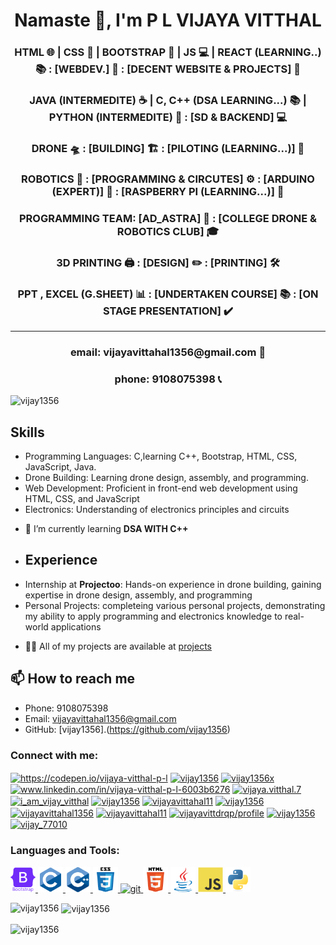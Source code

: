 <h1 align="center">Namaste 🙏, I'm P L VIJAYA VITTHAL</h1>
<h3 align="center">HTML 🌐 | CSS 🎨 | BOOTSTRAP 🚀 | JS 💻 | REACT (LEARNING..) 📚 : [WEBDEV.] 💼 : [DECENT WEBSITE & PROJECTS] 🌟</h3>
<h3 align="center">JAVA (INTERMEDITE) ☕️ | C, C++ (DSA LEARNING...) 📚 | PYTHON (INTERMEDITE) 🐍 : [SD & BACKEND] 💻</h3>
<h3 align="center">DRONE 🛸 : [BUILDING] 🏗 : [PILOTING (LEARNING...)] 🚁</h3>
<h3 align="center">ROBOTICS 🤖 : [PROGRAMMING & CIRCUTES] ⚙️ : [ARDUINO (EXPERT)] 🔧 : [RASPBERRY PI (LEARNING...)] 🍓</h3>
<h3 align="center">PROGRAMMING TEAM: [AD_ASTRA] 🚀 : [COLLEGE DRONE & ROBOTICS CLUB] 🎓</h3>
<h3 align="center">3D PRINTING 🖨 : [DESIGN] ✏️ : [PRINTING] 🛠</h3>
<h3 align="center">PPT , EXCEL (G.SHEET) 📊 : [UNDERTAKEN COURSE] 📚 : [ON STAGE PRESENTATION] ✔️</h3>
<hr>
<h3 align="center">email: vijayavittahal1356@gmail.com 📧</h3>
<h3 align="center">phone: 9108075398 📞</h3>

<p align="left"> <img src="https://komarev.com/ghpvc/?username=vijay1356&label=Profile%20views&color=0e75b6&style=flat" alt="vijay1356" /> </p>

## Skills

* Programming Languages: C,learning C++, Bootstrap, HTML, CSS, JavaScript, Java.
* Drone Building: Learning drone design, assembly, and programming.
* Web Development: Proficient in front-end web development using HTML, CSS, and JavaScript
* Electronics: Understanding of electronics principles and circuits


- 🌱 I’m currently learning **DSA WITH C++**
  
- ## Experience

* Internship at **Projectoo**: Hands-on experience in drone building, gaining expertise in drone design, assembly, and programming
* Personal Projects: completeing various personal projects, demonstrating my ability to apply programming and electronics knowledge to real-world applications



- 👨‍💻 All of my projects are available at [projects](https://github.com/vijay1356?tab=repositories)

## 📫 How to reach me 
* Phone: 9108075398
* Email: vijayavittahal1356@gmail.com
* GitHub: [vijay1356].(https://github.com/vijay1356)
  
<h3 align="left">Connect with me:</h3>
<p align="left">
<a href="https://codepen.io/https://codepen.io/vijaya-vitthal-p-l" target="blank"><img align="center" src="https://raw.githubusercontent.com/rahuldkjain/github-profile-readme-generator/master/src/images/icons/Social/codepen.svg" alt="https://codepen.io/vijaya-vitthal-p-l" height="30" width="40" /></a>
<a href="https://dev.to/vijay1356" target="blank"><img align="center" src="https://raw.githubusercontent.com/rahuldkjain/github-profile-readme-generator/master/src/images/icons/Social/devto.svg" alt="vijay1356" height="30" width="40" /></a>
<a href="https://twitter.com/vijay1356x" target="blank"><img align="center" src="https://raw.githubusercontent.com/rahuldkjain/github-profile-readme-generator/master/src/images/icons/Social/twitter.svg" alt="vijay1356x" height="30" width="40" /></a>
<a href="https://linkedin.com/in/www.linkedin.com/in/vijaya-vitthal-p-l-6003b6276" target="blank"><img align="center" src="https://raw.githubusercontent.com/rahuldkjain/github-profile-readme-generator/master/src/images/icons/Social/linked-in-alt.svg" alt="www.linkedin.com/in/vijaya-vitthal-p-l-6003b6276" height="30" width="40" /></a>
<a href="https://fb.com/vijaya.vitthal.7" target="blank"><img align="center" src="https://raw.githubusercontent.com/rahuldkjain/github-profile-readme-generator/master/src/images/icons/Social/facebook.svg" alt="vijaya.vitthal.7" height="30" width="40" /></a>
<a href="https://instagram.com/i_am_vijay_vitthal" target="blank"><img align="center" src="https://raw.githubusercontent.com/rahuldkjain/github-profile-readme-generator/master/src/images/icons/Social/instagram.svg" alt="i_am_vijay_vitthal" height="30" width="40" /></a>
<a href="https://www.codechef.com/users/vijay1356" target="blank"><img align="center" src="https://cdn.jsdelivr.net/npm/simple-icons@3.1.0/icons/codechef.svg" alt="vijay1356" height="30" width="40" /></a>
<a href="https://www.hackerrank.com/vijayavittahal11" target="blank"><img align="center" src="https://raw.githubusercontent.com/rahuldkjain/github-profile-readme-generator/master/src/images/icons/Social/hackerrank.svg" alt="vijayavittahal11" height="30" width="40" /></a>
<a href="https://codeforces.com/profile/vijay1356" target="blank"><img align="center" src="https://raw.githubusercontent.com/rahuldkjain/github-profile-readme-generator/master/src/images/icons/Social/codeforces.svg" alt="vijay1356" height="30" width="40" /></a>
<a href="https://www.leetcode.com/vijayavittahal1356" target="blank"><img align="center" src="https://raw.githubusercontent.com/rahuldkjain/github-profile-readme-generator/master/src/images/icons/Social/leet-code.svg" alt="vijayavittahal1356" height="30" width="40" /></a>
<a href="https://www.hackerearth.com/vijayavittahal11" target="blank"><img align="center" src="https://raw.githubusercontent.com/rahuldkjain/github-profile-readme-generator/master/src/images/icons/Social/hackerearth.svg" alt="vijayavittahal11" height="30" width="40" /></a>
<a href="https://auth.geeksforgeeks.org/user/vijayavittdrqp/profile" target="blank"><img align="center" src="https://raw.githubusercontent.com/rahuldkjain/github-profile-readme-generator/master/src/images/icons/Social/geeks-for-geeks.svg" alt="vijayavittdrqp/profile" height="30" width="40" /></a>
<a href="https://www.topcoder.com/members/vijay1356" target="blank"><img align="center" src="https://raw.githubusercontent.com/rahuldkjain/github-profile-readme-generator/master/src/images/icons/Social/topcoder.svg" alt="vijay1356" height="30" width="40" /></a>
<a href="https://discord.gg/vijay_77010" target="blank"><img align="center" src="https://raw.githubusercontent.com/rahuldkjain/github-profile-readme-generator/master/src/images/icons/Social/discord.svg" alt="vijay_77010" height="30" width="40" /></a>
</p>

<h3 align="left">Languages and Tools:</h3>
<p align="left"> <a href="https://getbootstrap.com" target="_blank" rel="noreferrer"> <img src="https://raw.githubusercontent.com/devicons/devicon/master/icons/bootstrap/bootstrap-plain-wordmark.svg" alt="bootstrap" width="40" height="40"/> </a> <a href="https://www.cprogramming.com/" target="_blank" rel="noreferrer"> <img src="https://raw.githubusercontent.com/devicons/devicon/master/icons/c/c-original.svg" alt="c" width="40" height="40"/> </a> <a href="https://www.w3schools.com/cpp/" target="_blank" rel="noreferrer"> <img src="https://raw.githubusercontent.com/devicons/devicon/master/icons/cplusplus/cplusplus-original.svg" alt="cplusplus" width="40" height="40"/> </a> <a href="https://www.w3schools.com/css/" target="_blank" rel="noreferrer"> <img src="https://raw.githubusercontent.com/devicons/devicon/master/icons/css3/css3-original-wordmark.svg" alt="css3" width="40" height="40"/> </a> <a href="https://git-scm.com/" target="_blank" rel="noreferrer"> <img src="https://www.vectorlogo.zone/logos/git-scm/git-scm-icon.svg" alt="git" width="40" height="40"/> </a> <a href="https://www.w3.org/html/" target="_blank" rel="noreferrer"> <img src="https://raw.githubusercontent.com/devicons/devicon/master/icons/html5/html5-original-wordmark.svg" alt="html5" width="40" height="40"/> </a> <a href="https://www.java.com" target="_blank" rel="noreferrer"> <img src="https://raw.githubusercontent.com/devicons/devicon/master/icons/java/java-original.svg" alt="java" width="40" height="40"/> </a> <a href="https://developer.mozilla.org/en-US/docs/Web/JavaScript" target="_blank" rel="noreferrer"> <img src="https://raw.githubusercontent.com/devicons/devicon/master/icons/javascript/javascript-original.svg" alt="javascript" width="40" height="40"/> </a> <a href="https://www.python.org" target="_blank" rel="noreferrer"> <img src="https://raw.githubusercontent.com/devicons/devicon/master/icons/python/python-original.svg" alt="python" width="40" height="40"/> </a> </p>

<p><img align="left" src="https://github-readme-stats.vercel.app/api/top-langs?username=vijay1356&show_icons=true&locale=en&layout=compact" alt="vijay1356" /></p>

<p>&nbsp;<img align="center" src="https://github-readme-stats.vercel.app/api?username=vijay1356&show_icons=true&locale=en" alt="vijay1356" /></p>

<p><img align="center" src="https://github-readme-streak-stats.herokuapp.com/?user=vijay1356&" alt="vijay1356" /></p>
